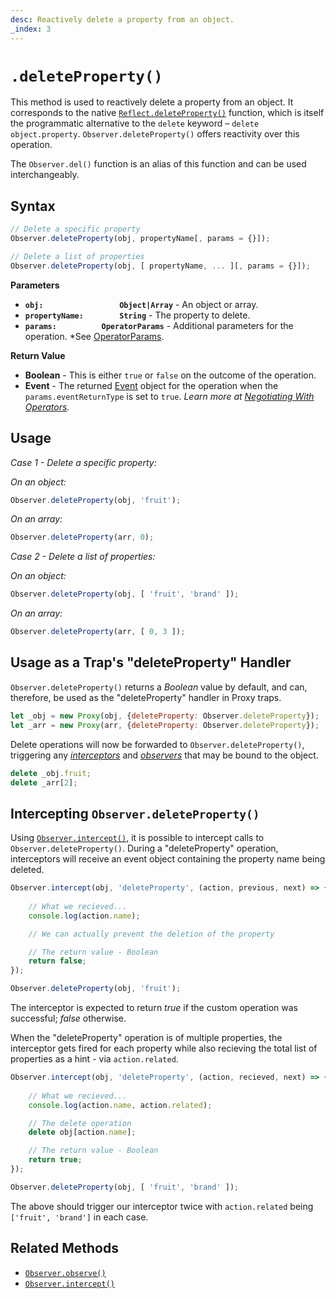 ```yaml
---
desc: Reactively delete a property from an object.
_index: 3
---
```

# `.deleteProperty()`

This method is used to reactively delete a property from an object. It corresponds to the native [`Reflect.deleteProperty()`](https://developer.mozilla.org/en-US/docs/Web/JavaScript/Reference/Global_Objects/Reflect/deleteProperty) function, which is itself the programmatic alternative to the `delete` keyword – `delete object.property`. `Observer.deleteProperty()` offers reactivity over this operation.

The `Observer.del()` function is an alias of this function and can be used interchangeably.

## Syntax

```js
// Delete a specific property
Observer.deleteProperty(obj, propertyName[, params = {}]);

// Delete a list of properties
Observer.deleteProperty(obj, [ propertyName, ... ][, params = {}]);
```

**Parameters**

+ **`obj:                 Object|Array`** - An object or array.
+ **`propertyName:        String`** - The property to delete.
+ **`params:          OperatorParams`** - Additional parameters for the operation. *See [OperatorParams](../../core/OperatorParams).

**Return Value**

+ **Boolean** - This is either `true` or `false` on the outcome of the operation.
+ **Event** - The returned [Event](../../../core/Event) object for the operation when the `params.eventReturnType` is set to `true`. *Learn more at [Negotiating With Operators](../../core/Event#negotiating-with-operators).*

## Usage

*Case 1 - Delete a specific property:*

*On an object:*

```js
Observer.deleteProperty(obj, 'fruit');
```

*On an array:*

```js
Observer.deleteProperty(arr, 0);
```

*Case 2 - Delete a list of properties:*

*On an object:*

```js
Observer.deleteProperty(obj, [ 'fruit', 'brand' ]);
```

*On an array:*

```js
Observer.deleteProperty(arr, [ 0, 3 ]);
```

## Usage as a Trap's "deleteProperty" Handler

`Observer.deleteProperty()` returns a *Boolean* value by default, and can, therefore, be used as the "deleteProperty" handler in Proxy traps.

```js
let _obj = new Proxy(obj, {deleteProperty: Observer.deleteProperty});
let _arr = new Proxy(arr, {deleteProperty: Observer.deleteProperty});
```

Delete operations will now be forwarded to `Observer.deleteProperty()`, triggering any [*interceptors*](../../../core/overview#intercept) and [*observers*](../../../core/overview#observe) that may be bound to the object.

```js
delete _obj.fruit;
delete _arr[2];
```

## Intercepting `Observer.deleteProperty()`

Using [`Observer.intercept()`](../../reactions/intercept), it is possible to intercept calls to `Observer.deleteProperty()`. During a "deleteProperty" operation, interceptors will receive an event object containing the property name being deleted.

```js
Observer.intercept(obj, 'deleteProperty', (action, previous, next) => {
    
    // What we recieved...
    console.log(action.name);

    // We can actually prevent the deletion of the property

    // The return value - Boolean
    return false;
});
```

```js
Observer.deleteProperty(obj, 'fruit');
```

The interceptor is expected to return *true* if the custom operation was successful; *false* otherwise.

When the "deleteProperty" operation is of multiple properties, the interceptor gets fired for each property while also recieving the total list of properties as a hint - via `action.related`.

```js
Observer.intercept(obj, 'deleteProperty', (action, recieved, next) => {
    
    // What we recieved...
    console.log(action.name, action.related);

    // The delete operation
    delete obj[action.name];

    // The return value - Boolean
    return true;
});
```

```js
Observer.deleteProperty(obj, [ 'fruit', 'brand' ]);
```

The above should trigger our interceptor twice with `action.related` being `['fruit', 'brand']` in each case.

## Related Methods

+ [`Observer.observe()`](../../reactions/observe)
+ [`Observer.intercept()`](../../reactions/intercept)
